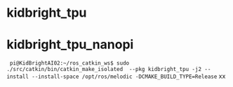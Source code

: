 # kidbright_tpu
# kidbright_tpu_nanopi

``` pi@KidBrightAI02:~/ros_catkin_ws$ sudo ./src/catkin/bin/catkin_make_isolated  --pkg kidbright_tpu -j2 --install --install-space /opt/ros/melodic -DCMAKE_BUILD_TYPE=Release``` xx
